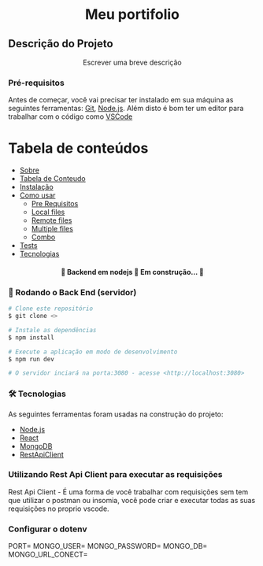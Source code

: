 <h1 align="center">Meu portifolio</h1>

## Descrição do Projeto
<p align="center">Escrever uma breve descrição</p>

### Pré-requisitos

Antes de começar, você vai precisar ter instalado em sua máquina as seguintes ferramentas:
[Git](https://git-scm.com), [Node.js](https://nodejs.org/en/). 
Além disto é bom ter um editor para trabalhar com o código como [VSCode](https://code.visualstudio.com/)

Tabela de conteúdos
=================
<!--ts-->
   * [Sobre](#Sobre)
   * [Tabela de Conteudo](#tabela-de-conteudo)
   * [Instalação](#instalacao)
   * [Como usar](#como-usar)
      * [Pre Requisitos](#pre-requisitos)
      * [Local files](#local-files)
      * [Remote files](#remote-files)
      * [Multiple files](#multiple-files)
      * [Combo](#combo)
   * [Tests](#testes)
   * [Tecnologias](#tecnologias)
<!--te-->

<h4 align="center"> 
	🚧  Backend em nodejs  🚀 Em construção...  🚧
</h4>

### 🎲 Rodando o Back End (servidor)

```bash
# Clone este repositório
$ git clone <>

# Instale as dependências
$ npm install

# Execute a aplicação em modo de desenvolvimento
$ npm run dev

# O servidor inciará na porta:3080 - acesse <http://localhost:3080>
```

### 🛠 Tecnologias

As seguintes ferramentas foram usadas na construção do projeto:


- [Node.js](https://nodejs.org/en/)
- [React](https://pt-br.reactjs.org/)
- [MongoDB](https://reactnative.dev/)
- [RestApiClient](https://marketplace.visualstudio.com/items?itemName=humao.rest-client)


### Utilizando Rest Api Client para executar as requisições
Rest Api Client - É uma forma de você trabalhar com requisições sem tem que utilizar o postman ou insomia, você pode criar e executar todas as suas requisições no proprio vscode.


### Configurar o dotenv

PORT=
MONGO_USER=
MONGO_PASSWORD=
MONGO_DB=
MONGO_URL_CONECT=